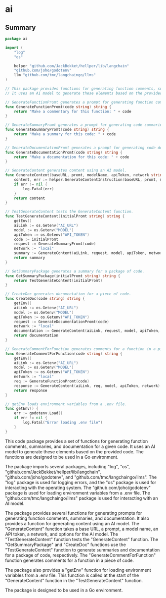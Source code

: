 # ai

## Summary


```go
package ai

import (
	"log"
	"os"

	helper "github.com/JackBekket/hellper/lib/langchain"
	"github.com/joho/godotenv"
	llm "github.com/tmc/langchaingo/llms"
)

// This package provides functions for generating function comments, summaries, and documentation for a given code.
// It uses an AI model to generate these elements based on the provided code.

// GenerateFunctionPromt generates a prompt for generating function comments.
func GenerateFunctionPromt(code string) string {
	return "Make a commentary for this function: " + code
}

// GenerateSummaryPromt generates a prompt for generating code summaries.
func GenerateSummaryPromt(code string) string {
	return "Make a summary for this code: " + code
}

// GenerateDocumentationPromt generates a prompt for generating code documentation.
func GenerateDocumentationPromt(code string) string {
	return "Make a documentation for this code: " + code
}

// GenerateContent generates content using an AI model.
func GenerateContent(baseURL, promt, modelName, apiToken, network string, options ...llm.CallOption) string {
	content, err := helper.GenerateContentInstruction(baseURL, promt, modelName, apiToken, network, options...)
	if err != nil {
		log.Fatal(err)
	}
	return content
}

// TestGenerateContent tests the GenerateContent function.
func TestGenerateContent(initialPromt string) string {
	getEnv()
	aiLink := os.Getenv("AI_URL")
	model := os.Getenv("MODEL")
	apiToken := os.Getenv("API_TOKEN")
	code := initialPromt
	request := GenerateSummaryPromt(code)
	network := "local"
	summary := GenerateContent(aiLink, request, model, apiToken, network)
	return summary
}

// GetSummaryPackage generates a summary for a package of code.
func GetSummaryPackage(initialPromt string) string {
	return TestGenerateContent(initialPromt)
}

// CreateDoc generates documentation for a piece of code.
func CreateDoc(code string) string {
	getEnv()
	aiLink := os.Getenv("AI_URL")
	model := os.Getenv("MODEL")
	apiToken := os.Getenv("API_TOKEN")
	request := GenerateDocumentationPromt(code)
	network := "local"
	documentation := GenerateContent(aiLink, request, model, apiToken, network)
	return documentation
}

// GenerateCommentForFunction generates comments for a function in a piece of code.
func GenerateCommentForFunction(code string) string {
	getEnv()
	aiLink := os.Getenv("AI_URL")
	model := os.Getenv("MODEL")
	apiToken := os.Getenv("API_TOKEN")
	network := "local"
	req := GenerateFunctionPromt(code)
	response := GenerateContent(aiLink, req, model, apiToken, network)
	return response
}

// getEnv loads environment variables from a .env file.
func getEnv() {
	err := godotenv.Load()
	if err != nil {
		log.Fatal("Error loading .env file")
	}
}
```

This code package provides a set of functions for generating function comments, summaries, and documentation for a given code. It uses an AI model to generate these elements based on the provided code. The functions are designed to be used in a Go environment.

The package imports several packages, including "log", "os", "github.com/JackBekket/hellper/lib/langchain", "github.com/joho/godotenv", and "github.com/tmc/langchaingo/llms". The "log" package is used for logging errors, and the "os" package is used for interacting with the operating system. The "github.com/joho/godotenv" package is used for loading environment variables from a .env file. The "github.com/tmc/langchaingo/llms" package is used for interacting with an AI model.

The package provides several functions for generating prompts for generating function comments, summaries, and documentation. It also provides a function for generating content using an AI model. The "GenerateContent" function takes a base URL, a prompt, a model name, an API token, a network, and options for the AI model. The "TestGenerateContent" function tests the "GenerateContent" function. The "GetSummaryPackage" and "CreateDoc" functions use the "TestGenerateContent" function to generate summaries and documentation for a package of code, respectively. The "GenerateCommentForFunction" function generates comments for a function in a piece of code.

The package also provides a "getEnv" function for loading environment variables from a .env file. This function is called at the start of the "GenerateContent" function in the "TestGenerateContent" function.

The package is designed to be used in a Go environment.


